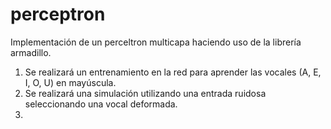 # perceptron
Implementación de un perceltron multicapa haciendo uso de la librería armadillo.

1. Se realizará un entrenamiento en la red para aprender las vocales (A, E, I, O, U) en mayúscula.
2. Se realizará una simulación utilizando una entrada ruidosa seleccionando una vocal deformada.
3. 

